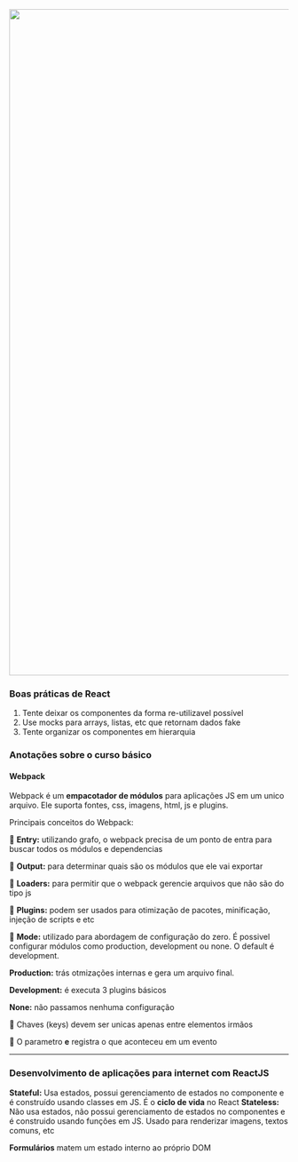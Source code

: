 <img src="https://blog.dankicode.com/wp-content/uploads/2019/07/o-que-e%CC%81-react-js.png" width="1200"/>

### Boas práticas de React

1. Tente deixar os componentes da forma re-utilizavel possível 
2. Use mocks para arrays, listas, etc que retornam dados fake
3. Tente organizar os componentes em hierarquia

### Anotações sobre o curso básico

#### Webpack

Webpack é um **empacotador de módulos** para aplicações JS em um unico arquivo. Ele suporta fontes, css, imagens, 
html, js e plugins.

Principais conceitos do Webpack:

:large_blue_circle: **Entry:** utilizando grafo, o webpack precisa de um ponto de entra para buscar todos os módulos e dependencias 

:large_blue_circle: **Output:** para determinar quais são os módulos que ele vai exportar

:large_blue_circle: **Loaders:** para permitir que o webpack gerencie arquivos que não são do tipo js

:large_blue_circle: **Plugins:** podem ser usados para otimização de pacotes, minificação, injeção de scripts e etc

:large_blue_circle: **Mode:** utilizado para abordagem de configuração do zero. É possivel configurar módulos como production, development ou none.
O default é development.

**Production:** trás otmizações internas e gera um arquivo final.

**Development:** é executa 3 plugins básicos 

**None:** não passamos nenhuma configuração

:memo: Chaves (keys) devem ser unicas apenas entre elementos irmãos 

:memo: O parametro **e** registra o que aconteceu em um evento

<hr/>

### Desenvolvimento de aplicações para internet com ReactJS

**Stateful:** Usa estados, possui gerenciamento de estados no componente e é construído usando classes em JS. É o **ciclo de vida** no React
**Stateless:** Não usa estados, não possui gerenciamento de estados no componentes e é construido usando funções em JS. Usado para renderizar imagens, textos comuns, etc

**Formulários** matem um estado interno ao próprio DOM

